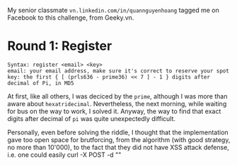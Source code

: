 My senior classmate `vn.linkedin.com/in/quannguyenhoang` tagged me on Facebook to this challenge, from Geeky.vn.

# Round 1: Register
```
Syntax: register <email> <key>
email: your email address, make sure it's correct to reserve your spot
key: the first { [ (prls636 - prime36) << 7 ] - 1 } digits after decimal of Pi, in MD5
```
At first, like all others, I was deciced by the `prime`, although I was more than aware about `hexatridecimal`. Nevertheless, the next morning, while waiting for bus on the way to work, I solved it. Anyway, the way to find that exact digits after decimal of `pi` was quite unexpectedly difficult.

Personally, even before solving the riddle, I thought that the implementation gave too open space for brutforcing, from the algorithm (with good strategy, no more than 10'000), to the fact that they did not have XSS attack defense, i.e. one could easily curl -X POST -d "<param>" <url>
